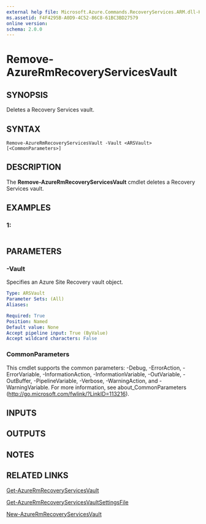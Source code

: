 ```yaml
---
external help file: Microsoft.Azure.Commands.RecoveryServices.ARM.dll-Help.xml
ms.assetid: F4F4295B-A0D9-4C52-86C8-61BC3BD27579
online version: 
schema: 2.0.0
---
```


# Remove-AzureRmRecoveryServicesVault

## SYNOPSIS
Deletes a Recovery Services vault.

## SYNTAX

```
Remove-AzureRmRecoveryServicesVault -Vault <ARSVault> [<CommonParameters>]
```

## DESCRIPTION
The **Remove-AzureRmRecoveryServicesVault** cmdlet deletes a Recovery Services vault.

## EXAMPLES

### 1:
```

```

## PARAMETERS

### -Vault
Specifies an Azure Site Recovery vault object.

```yaml
Type: ARSVault
Parameter Sets: (All)
Aliases: 

Required: True
Position: Named
Default value: None
Accept pipeline input: True (ByValue)
Accept wildcard characters: False
```

### CommonParameters
This cmdlet supports the common parameters: -Debug, -ErrorAction, -ErrorVariable, -InformationAction, -InformationVariable, -OutVariable, -OutBuffer, -PipelineVariable, -Verbose, -WarningAction, and -WarningVariable. For more information, see about_CommonParameters (http://go.microsoft.com/fwlink/?LinkID=113216).

## INPUTS

## OUTPUTS

## NOTES

## RELATED LINKS

[Get-AzureRmRecoveryServicesVault](./Get-AzureRmRecoveryServicesVault.md)

[Get-AzureRmRecoveryServicesVaultSettingsFile](./Get-AzureRmRecoveryServicesVaultSettingsFile.md)

[New-AzureRmRecoveryServicesVault](./New-AzureRmRecoveryServicesVault.md)


